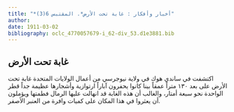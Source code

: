 ```yaml
---
title: "*أخبار وأفكار : غابة تحت الأرض*. المقتبس 6(3)"
author: 
date: 1911-03-02
bibliography: oclc_4770057679-i_62-div_53.d1e3881.bib
---
```




##  غابة تحت الأرض 


 اكتشفت في  ساندي هوك  في  ولاية نيوجرسي  من أعمال  الولايات المتحدة  غابة تحت الأرض على بعد  ١٣٠  متراً عمقاً بينا كانوا يحفرون آباراً ارتوازية وأشجارها عظيمة جداً قطر الواحدة نحو  سبعة  أمتار، والغالب أن هذه الغابة قد انهالت عليها الرمال فطمتها ويؤملون أن يعثروا في هذا المكان على كميات وافرة من العنبر الأصفر. 
